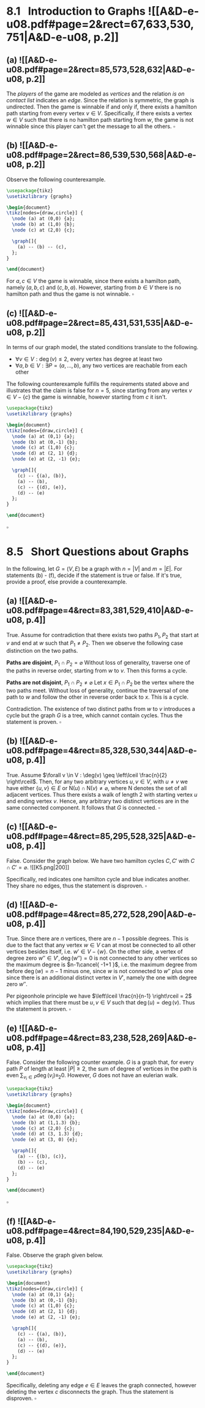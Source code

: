 
# 8.1   Introduction to Graphs ![[A&D-e-u08.pdf#page=2&rect=67,633,530,751|A&D-e-u08, p.2]]

## (a) ![[A&D-e-u08.pdf#page=2&rect=85,573,528,632|A&D-e-u08, p.2]]
The *players* of the game are modeled as *vertices* and the relation *is on contact list* indicates an *edge*. Since the relation is symmetric, the graph is undirected. Then the game is winnable if and only if, there exists a hamilton path starting from every vertex $v \in V$. Specifically, if there exists a vertex $w \in V$ such that there is no hamilton path starting from $w$, the game is not winnable since this player can't get the message to all the others.
$\square$

## (b) ![[A&D-e-u08.pdf#page=2&rect=86,539,530,568|A&D-e-u08, p.2]]

Observe the following counterexample.
```tikz
\usepackage{tikz} 
\usetikzlibrary {graphs}

\begin{document}
\tikz[nodes={draw,circle}] {
  \node (a) at (0,0) {a};
  \node (b) at (1,0) {b};
  \node (c) at (2,0) {c};

  \graph[]{
    (a) -- (b) -- (c),
  };
}

\end{document}
```

For $a,c \in V$ the game is winnable, since there exists a hamilton path, namely $(a, b, c)$ and $(c,b,a)$. However, starting from $b \in V$ there is no hamilton path and thus the game is not winnable.
$\square$

<div class="page-break" style="page-break-before: always;"></div>

## (c) ![[A&D-e-u08.pdf#page=2&rect=85,431,531,535|A&D-e-u08, p.2]]
In terms of our graph model, the stated conditions translate to the following.
- $\forall v \in V : \deg(v) \leq 2$, every vertex has degree at least two
- $\forall a,b \in V : \exists P=(a, \dots, b)$, any two vertices are reachable from each other

The following counterexample fulfills the requirements stated above and illustrates that the claim is false for $n=5$, since starting from any vertex $v \in V - \{ c \}$ the game is winnable, however starting from $c$ it isn't.
```tikz
\usepackage{tikz} 
\usetikzlibrary {graphs}

\begin{document}
\tikz[nodes={draw,circle}] {
  \node (a) at (0,1) {a};
  \node (b) at (0,-1) {b};
  \node (c) at (1,0) {c};
  \node (d) at (2, 1) {d};
  \node (e) at (2, -1) {e};

  \graph[]{
    (c) -- {(a), (b)},
    (a) -- (b),
    (c) -- {(d), (e)},
    (d) -- (e)
  };
}

\end{document}
```
$\square$

<div class="page-break" style="page-break-before: always;"></div>

# 8.5   Short Questions about Graphs

In the following, let $G = (V, E)$ be a graph with $n = |V|$ and $m = |E|$. For statements (b) - (f), decide if the statement is true or false. If it's true, provide a proof, else provide a counterexample.

## (a) ![[A&D-e-u08.pdf#page=4&rect=83,381,529,410|A&D-e-u08, p.4]]
True. Assume for contradiction that there exists two paths $P_{1}, P_{2}$ that start at $v$ and end at $w$ such that $P_{1} \neq P_{2}$. Then we observe the following case distinction on the two paths.

**Paths are disjoint**, $P_{1} \cap P_{2} = \varnothing$
Without loss of generality, traverse one of the paths in reverse order, starting from $w$ to $v$. Then this forms a cycle.

**Paths are not disjoint**, $P_{1} \cap P_{2} \neq \varnothing$
Let $x \in P_{1} \cap P_{2}$ be the vertex where the two paths meet. Without loss of generality, continue the traversal of one path to $w$ and follow the other in reverse order back to $x$. This is a cycle.

Contradiction. The existence of two distinct paths from $w$ to $v$ introduces a cycle but the graph $G$ is a tree, which cannot contain cycles. Thus the statement is proven.
$\square$

## (b) ![[A&D-e-u08.pdf#page=4&rect=85,328,530,344|A&D-e-u08, p.4]]
True. Assume $\forall v \in V : \deg(v) \geq \left\lceil  \frac{n}{2}  \right\rceil$. Then, for any two arbitrary vertices $u, v \in V$, with $u \neq v$ we have either $\{ u, v \} \in E$ or $\mathrm{N}(u) \cap \mathrm{N}(v) \neq \varnothing$, where $\mathrm{N}$ denotes the set of all adjacent vertices. Thus there exists a walk of length $2$ with starting vertex $u$ and ending vertex $v$. Hence, any arbitrary two distinct vertices are in the same connected component. It follows that $G$ is connected.
$\square$

## (c) ![[A&D-e-u08.pdf#page=4&rect=85,295,528,325|A&D-e-u08, p.4]]
False. Consider the graph below. We have two hamilton cycles $C, C'$ with $C \cap C' = \varnothing$.
![[K5.png|200]]

Specifically, red indicates one hamilton cycle and blue indicates another. They share no edges, thus the statement is disproven.
$\square$

<div class="page-break" style="page-break-before: always;"></div>

## (d) ![[A&D-e-u08.pdf#page=4&rect=85,272,528,290|A&D-e-u08, p.4]]
True. Since there are $n$ vertices, there are $n-1$ possible degrees. This is due to the fact that any vertex $w \in V$ can at most be connected to all other vertices besides itself, i.e. $w' \in V -\{ w \}$. On the other side, a vertex of degree zero $w'' \in V', \deg(w'') = 0$ is not connected to any other vertices so the maximum degree is $n-1\cancel{ -1+1 }$, i.e. the maximum degree from before $\deg(w)=n-1$ minus one, since $w$ is not connected to $w''$ plus one since there is an additional distinct vertex in $V'$, namely the one with degree zero $w''$.

Per pigeonhole principle we have $\left\lceil  \frac{n}{n-1}  \right\rceil = 2$ which implies that there must be $u, v \in V$ such that $\deg(u) = \deg(v)$. Thus the statement is proven.
$\square$

## (e) ![[A&D-e-u08.pdf#page=4&rect=83,238,528,269|A&D-e-u08, p.4]]
False. Consider the following counter example. $G$ is a graph that, for every path $P$ of length at least $|P|\geq 2$, the sum of degree of vertices in the path is even $\sum_{v_{i} \in P}\deg(v_{i}) \equiv_{2} 0$. However, $G$ does not have an eulerian walk.

```tikz
\usepackage{tikz} 
\usetikzlibrary {graphs}

\begin{document}
\tikz[nodes={draw,circle}] {
  \node (a) at (0,0) {a};
  \node (b) at (1,1.3) {b};
  \node (c) at (2,0) {c};
  \node (d) at (3, 1.3) {d};
  \node (e) at (3, 0) {e};

  \graph[]{
    (a) -- {(b), (c)},
    (b) -- (c),
    (d) -- (e)
  };
}

\end{document}
```
$\square$

## (f) ![[A&D-e-u08.pdf#page=4&rect=84,190,529,235|A&D-e-u08, p.4]]
False. Observe the graph given below.
```tikz
\usepackage{tikz} 
\usetikzlibrary {graphs}

\begin{document}
\tikz[nodes={draw,circle}] {
  \node (a) at (0,1) {a};
  \node (b) at (0,-1) {b};
  \node (c) at (1,0) {c};
  \node (d) at (2, 1) {d};
  \node (e) at (2, -1) {e};

  \graph[]{
    (c) -- {(a), (b)},
    (a) -- (b),
    (c) -- {(d), (e)},
    (d) -- (e)
  };
}

\end{document}
```

Specifically, deleting any edge $e \in E$ leaves the graph connected, however deleting the vertex $c$ disconnects the graph. Thus the statement is disproven.
$\square$
